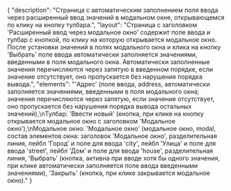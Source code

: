 {
"description": "Страница с автоматическим заполнением поля ввода через расширенный ввод значений в модальном окне, открывающемся по клику на кнопку тулбара.",
"layout": "Страница с заголовком 'Расширенный ввод через модальное окно' содержит поле ввода и тулбар с кнопкой, по клику на которую открывается модальное окно. После установки значений в полях модального окна и клика на кнопку 'Выбрать' поле ввода автоматически заполняется значениями, введенными в поля модального окна. Автоматически заполненные значения перечисляются через запятую в введенном порядке, если значение отсутствует, оно пропускается без нарушения порядка вывода.",
"elements": "'Адрес' (поле ввода, address, автоматически заполняется значениями, введенными в поля модального окна; значения перечисляются через запятую, если значение отсутствует, оно пропускается без нарушения порядка вывода остальных значений),\nТулбар: 'Ввести новый' (кнопка, при клике на кнопку открывается модальное окно с заголовком 'Модальное окно'),\nМодальное окно: 'Модальное окно' (модальное окно, modal, состав элементов окна: заголовок 'Модальное окно', разделительная линия, лейбл 'Город' и поле для ввода 'city', лейбл 'Улица' и поле для ввода 'street', лейбл 'Дом' и поле для ввода 'house', разделительная линия, 'Выбрать' (кнопка, активна при вводе хотя бы одного значения, при клике автоматически заполняется поле ввода введенными значениями), 'Закрыть' (кнопка, при клике закрывается модальное окно)."
}
